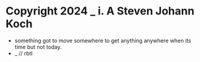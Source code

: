 # Copyright 2024 _  i. A Steven Johann Koch


* something got to move somewhere to get anything anywhere when its time but not today. 
* _ // rbtl